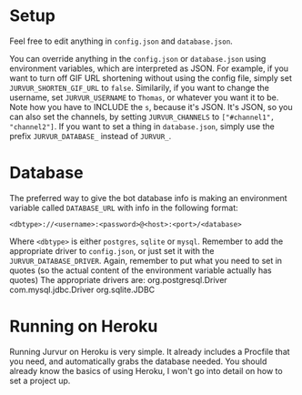 # Setup
Feel free to edit anything in `config.json` and `database.json`.

You can override anything in the `config.json` or `database.json` using environment variables, which are interpreted as JSON.
For example, if you want to turn off GIF URL shortening without using the config file, simply set `JURVUR_SHORTEN_GIF_URL` to `false`.
Similarily, if you want to change the username, set `JURVUR_USERNAME` to `Thomas`, or whatever you want it to be. Note how you have to INCLUDE the `s`, because it's JSON.
It's JSON, so you can also set the channels, by setting `JURVUR_CHANNELS` to `["#channel1", "channel2"]`.
If you want to set a thing in `database.json`, simply use the prefix `JURVUR_DATABASE_` instead of `JURVUR_`.

# Database
The preferred way to give the bot database info is making an environment variable called `DATABASE_URL` with info in the following format:

    <dbtype>://<username>:<password>@<host>:<port>/<database>

Where `<dbtype>` is either `postgres`, `sqlite` or `mysql`. Remember to add the appropriate driver to `config.json`, or just set it with the `JURVUR_DATABASE_DRIVER`. Again, remember to put what you need to set in quotes (so the actual content of the environment variable actually has quotes)
The appropriate drivers are:
    org.postgresql.Driver
    com.mysql.jdbc.Driver
    org.sqlite.JDBC

# Running on Heroku
Running Jurvur on Heroku is very simple. It already includes a Procfile that you need, and automatically grabs the database needed.
You should already know the basics of using Heroku, I won't go into detail on how to set a project up.
